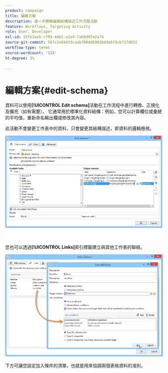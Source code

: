 ```yaml
---
product: campaign
title: 編輯方案
description: 進一步瞭解編輯結構描述工作流程活動
feature: Workflows, Targeting Activity
role: User, Developer
exl-id: 16fb1aa5-cf99-4461-a1a4-7a68d97e2a74
source-git-commit: 567c2e84433caab708ddb9026dda6f9cb717d032
workflow-type: tm+mt
source-wordcount: '115'
ht-degree: 3%

---
```


# 編輯方案{#edit-schema}



資料可以使用&#x200B;**[!UICONTROL Edit schema]**&#x200B;活動在工作流程中進行轉換、正規化及擴充（如有需要）。 它通常用於標準化資料結構：例如，您可以計算欄位或彙總的平均值，重新命名輸出欄或修改其內容。

此活動不會變更工作表中的資料，只會變更其結構描述，即資料的邏輯檢視。

![](assets/wf_manipulation_box.png)

您也可以透過&#x200B;**[!UICONTROL Links]**&#x200B;索引標籤建立與其他工作表的聯結。

![](assets/wf_manipulation_box_link_tab.png)

下方可讓您設定加入條件的清單，也就是用來協調兩個表格資料的准則。
